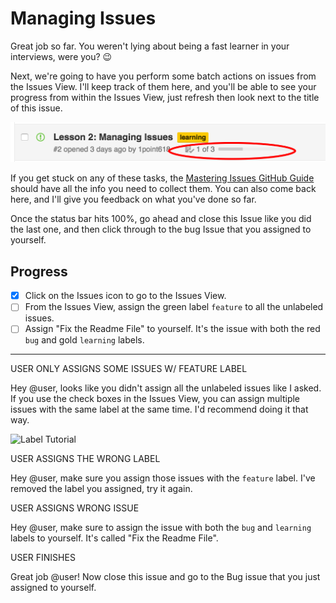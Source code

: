 # Managing Issues

Great job so far. You weren't lying about being a fast learner in your interviews, were you? :wink:

Next, we're going to have you perform some batch actions on issues from the Issues View. I'll keep track of them here, and you'll be able to see your progress from within the Issues View, just refresh then look next to the title of this issue.

![Issue Tracking](https://github.com/1point618/codename-exemplar/blob/master/img/issue-tracking.png?raw=true)

If you get stuck on any of these tasks, the [Mastering Issues GitHub Guide](https://guides.github.com/features/issues/) should have all the info you need to collect them. You can also come back here, and I'll give you feedback on what you've done so far. 

Once the status bar hits 100%, go ahead and close this Issue like you did the last one, and then click through to the bug Issue that you assigned to yourself.

## Progress

- [x] Click on the Issues icon to go to the Issues View.
- [ ] From the Issues View, assign the green label `feature` to all the unlabeled issues.
- [ ] Assign "Fix the Readme File" to yourself. It's the issue with both the red `bug` and gold `learning` labels.

---


USER ONLY ASSIGNS SOME ISSUES W/ FEATURE LABEL

Hey @user, looks like you didn't assign all the unlabeled issues like I asked. If you use the check boxes in the Issues View, you can assign multiple issues with the same label at the same time. I'd recommend doing it that way.

![Label Tutorial](label-tutorial.png)


USER ASSIGNS THE WRONG LABEL

Hey @user, make sure you assign those issues with the `feature` label. I've removed the label you assigned, try it again.


USER ASSIGNS WRONG ISSUE

Hey @user, make sure to assign the issue with both the `bug` and `learning` labels to yourself. It's called "Fix the Readme File".



USER FINISHES

Great job @user! Now close this issue and go to the Bug issue that you just assigned to yourself. 